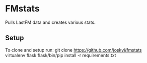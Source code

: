 # FMstats
Pulls LastFM data and creates various stats.
## Setup
To clone and setup run:
    git clone https://github.com/joskvi/fmstats
    virtualenv flask
    flask/bin/pip install -r requirements.txt
